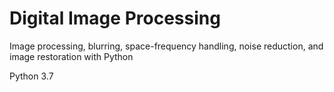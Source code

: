 # Digital Image Processing

Image processing, blurring, space-frequency handling, noise reduction, and image restoration with Python

Python 3.7
